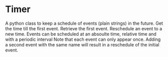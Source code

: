 # Timer

A python class to keep a schedule of events (plain strings) in the future.
Get the time till the first event.
Retrieve the first event.
Reschedule an event to a new time.
Events can be scheduled at an absoulte time, relative time and with a periodic interval
Note that each event can only appear once. Adding a second event with the same name will result in a reschedule of the initial event. 
